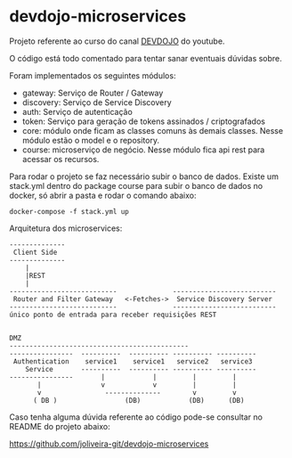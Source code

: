 # devdojo-microservices

Projeto referente ao curso do canal [DEVDOJO](https://www.youtube.com/watch?v=vxeMnM15gsI&list=PL62G310vn6nH_iMQoPMhIlK_ey1npyUUl&index=1) do youtube.

O código está todo comentado para tentar sanar eventuais dúvidas sobre.

Foram implementados os seguintes módulos:
- gateway: Serviço de Router / Gateway
- discovery: Serviço de Service Discovery
- auth: Serviço de autenticação
- token: Serviço para geração de tokens assinados / criptografados
- core: módulo onde ficam as classes comuns às demais classes. Nesse módulo estão o model e o repository.
- course: microserviço de negócio. Nesse módulo fica api rest para acessar os recursos.

Para rodar o projeto se faz necessário subir o banco de dados. Existe um stack.yml dentro do package course para subir o banco de dados no docker, só abrir a pasta e rodar o comando abaixo:

````
docker-compose -f stack.yml up
````

Arquitetura dos microservices:

````
--------------
 Client Side
--------------
    |
    |REST
    |
---------------------------              --------------------------
 Router and Filter Gateway   <-Fetches->  Service Discovery Server
---------------------------              --------------------------  
único ponto de entrada para receber requisições REST


DMZ
---------------------------------------------    
----------------  ----------  ---------- ---------- ----------
 Authentication    service1    service1   service2   service3
    Service       ----------  ---------- ---------- ----------
----------------       |            |         |         |
       |               v            v         |         |
       v                --------------        v         v
      ( DB )                 (DB)            (DB)      (DB) 
````

Caso tenha alguma dúvida referente ao código pode-se consultar no README do projeto abaixo:

https://github.com/joliveira-git/devdojo-microservices